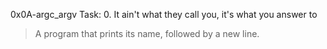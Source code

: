 0x0A-argc_argv
Task: 0. It ain't what they call you, it's what you answer to
> A program that prints its name, followed by a new line.

